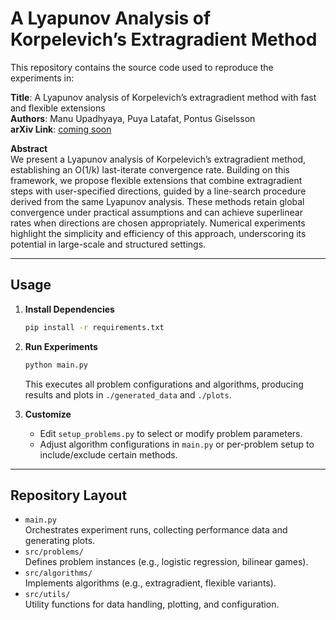 # A Lyapunov Analysis of Korpelevich’s Extragradient Method

This repository contains the source code used to reproduce the experiments in:

**Title**: A Lyapunov analysis of Korpelevich’s extragradient method with fast and flexible extensions  
**Authors**: Manu Upadhyaya, Puya Latafat, Pontus Giselsson  
**arXiv Link**: [coming soon](https://arxiv.org/abs/placeholder)

**Abstract**  
We present a Lyapunov analysis of Korpelevich’s extragradient method, establishing an O(1/k) last-iterate convergence rate. Building on this framework, we propose flexible extensions that combine extragradient steps with user-specified directions, guided by a line-search procedure derived from the same Lyapunov analysis. These methods retain global convergence under practical assumptions and can achieve superlinear rates when directions are chosen appropriately. Numerical experiments highlight the simplicity and efficiency of this approach, underscoring its potential in large-scale and structured settings.

---

## Usage

1. **Install Dependencies**  
   ```bash
   pip install -r requirements.txt
   ```
   
2. **Run Experiments**  
   ```bash
   python main.py
   ```
   This executes all problem configurations and algorithms, producing results and plots in `./generated_data` and `./plots`.

3. **Customize**  
   - Edit `setup_problems.py` to select or modify problem parameters.
   - Adjust algorithm configurations in `main.py` or per-problem setup to include/exclude certain methods.

---

## Repository Layout

- `main.py`  
  Orchestrates experiment runs, collecting performance data and generating plots.
- `src/problems/`  
  Defines problem instances (e.g., logistic regression, bilinear games).
- `src/algorithms/`  
  Implements algorithms (e.g., extragradient, flexible variants).
- `src/utils/`  
  Utility functions for data handling, plotting, and configuration.
